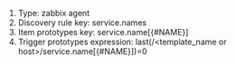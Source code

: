 1. Type: zabbix agent
2. Discovery rule key: service.names
3. Item prototypes key: service.name[{#NAME}]
4. Trigger prototypes expression: last(/<template_name or host>/service.name[{#NAME}])=0